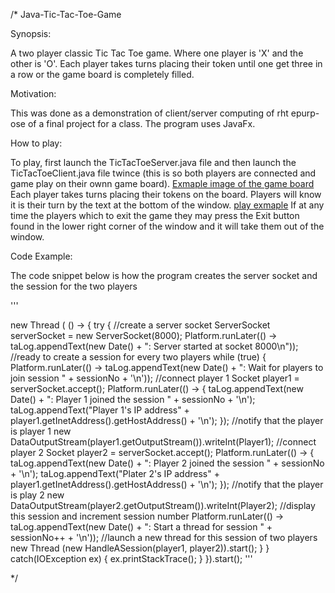 /*
Java-Tic-Tac-Toe-Game

Synopsis:

A two player classic Tic Tac Toe game. Where one player is 'X' and the other is 'O'. Each player takes turns
placing their token until one get three in a row or the game board is completely filled.

Motivation:

This was done as a demonstration of client/server computing of rht epurp-ose of a final project for a class. The
program uses JavaFx.

How to play:

To play, first launch the TicTacToeServer.java file and then launch the TicTacToeClient.java file twince (this is so
both players are connected and game play on their ownn game board). 
[Exmaple image of the game board](gameBoard_example.png)
Each player takes turns placing their tokens
on the board. Players will know it is their turn by the text at the bottom of the window.
[play exmaple](play_exmaple.png)
If at any time the players which to exit the game they may press the Exit button found in the lower right corner
of the window and it will take them out of the window.

Code Example:

 The code snippet below is how the program creates the server socket and the session for the two players
 
 '''
 
 new Thread ( () -> {
	try {
		//create a server socket
		ServerSocket serverSocket = new ServerSocket(8000);
		Platform.runLater(() -> taLog.appendText(new Date() + ": Server started at socket 8000\n"));
		//ready to create a session for every two players
		while (true)	{
			Platform.runLater(() -> taLog.appendText(new Date() + ": Wait for players to join session " + 					sessionNo + '\n'));
			//connect player 1
			Socket player1 = serverSocket.accept();
			Platform.runLater(() -> {
			taLog.appendText(new Date() + ": Player 1 joined the session " + sessionNo + '\n');
			taLog.appendText("Player 1's IP address" + player1.getInetAddress().getHostAddress() + '\n');
		});
		//notify that the player is player 1
		new DataOutputStream(player1.getOutputStream()).writeInt(Player1);
		//connect player 2
		Socket player2 = serverSocket.accept();
		Platform.runLater(() -> {
			taLog.appendText(new Date() + ": Player 2 joined the session " + sessionNo + '\n');
			taLog.appendText("Plater 2's IP address" + player1.getInetAddress().getHostAddress() + '\n');
		});
		//notify that the player is play 2
		new DataOutputStream(player2.getOutputStream()).writeInt(Player2);
		//display this session and increment session number
		Platform.runLater(() -> 
			taLog.appendText(new Date() + ": Start a thread for session " + sessionNo++ + '\n'));
		//launch a new thread for this session of two players
		new Thread (new HandleASession(player1, player2)).start();
				}
	}
	catch(IOException ex) {
		ex.printStackTrace();
	}
}).start();
    '''








*/
